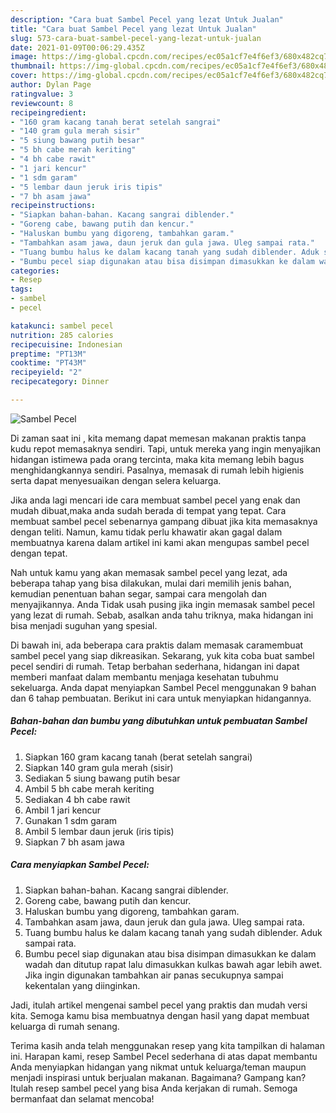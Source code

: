 ```yaml
---
description: "Cara buat Sambel Pecel yang lezat Untuk Jualan"
title: "Cara buat Sambel Pecel yang lezat Untuk Jualan"
slug: 573-cara-buat-sambel-pecel-yang-lezat-untuk-jualan
date: 2021-01-09T00:06:29.435Z
image: https://img-global.cpcdn.com/recipes/ec05a1cf7e4f6ef3/680x482cq70/sambel-pecel-foto-resep-utama.jpg
thumbnail: https://img-global.cpcdn.com/recipes/ec05a1cf7e4f6ef3/680x482cq70/sambel-pecel-foto-resep-utama.jpg
cover: https://img-global.cpcdn.com/recipes/ec05a1cf7e4f6ef3/680x482cq70/sambel-pecel-foto-resep-utama.jpg
author: Dylan Page
ratingvalue: 3
reviewcount: 8
recipeingredient:
- "160 gram kacang tanah berat setelah sangrai"
- "140 gram gula merah sisir"
- "5 siung bawang putih besar"
- "5 bh cabe merah keriting"
- "4 bh cabe rawit"
- "1 jari kencur"
- "1 sdm garam"
- "5 lembar daun jeruk iris tipis"
- "7 bh asam jawa"
recipeinstructions:
- "Siapkan bahan-bahan. Kacang sangrai diblender."
- "Goreng cabe, bawang putih dan kencur."
- "Haluskan bumbu yang digoreng, tambahkan garam."
- "Tambahkan asam jawa, daun jeruk dan gula jawa. Uleg sampai rata."
- "Tuang bumbu halus ke dalam kacang tanah yang sudah diblender. Aduk sampai rata."
- "Bumbu pecel siap digunakan atau bisa disimpan dimasukkan ke dalam wadah dan ditutup rapat lalu dimasukkan kulkas bawah agar lebih awet. Jika ingin digunakan tambahkan air panas secukupnya sampai kekentalan yang diinginkan."
categories:
- Resep
tags:
- sambel
- pecel

katakunci: sambel pecel 
nutrition: 285 calories
recipecuisine: Indonesian
preptime: "PT13M"
cooktime: "PT43M"
recipeyield: "2"
recipecategory: Dinner

---
```



![Sambel Pecel](https://img-global.cpcdn.com/recipes/ec05a1cf7e4f6ef3/680x482cq70/sambel-pecel-foto-resep-utama.jpg)

Di zaman  saat ini , kita memang dapat memesan makanan praktis tanpa kudu repot memasaknya sendiri. Tapi, untuk mereka yang ingin menyajikan hidangan istimewa pada orang tercinta, maka kita memang lebih bagus menghidangkannya sendiri. Pasalnya, memasak di rumah lebih higienis serta dapat menyesuaikan dengan selera keluarga.

Jika anda lagi mencari ide cara membuat sambel pecel yang enak dan mudah dibuat,maka anda sudah berada di tempat yang tepat. Cara membuat sambel pecel  sebenarnya gampang dibuat jika kita memasaknya dengan teliti. Namun, kamu tidak perlu khawatir akan gagal dalam membuatnya 
karena dalam artikel ini kami akan mengupas sambel pecel dengan tepat.  



Nah untuk kamu yang akan memasak sambel pecel yang lezat, ada beberapa tahap yang bisa dilakukan, mulai dari memilih jenis bahan, kemudian penentuan bahan segar, sampai cara mengolah dan menyajikannya. Anda Tidak usah pusing jika ingin memasak sambel pecel yang lezat di rumah. Sebab, asalkan anda  tahu triknya, maka hidangan ini bisa menjadi suguhan yang spesial.

Di bawah ini, ada beberapa cara praktis  dalam memasak caramembuat sambel pecel yang siap dikreasikan. Sekarang, yuk kita coba buat sambel pecel sendiri di rumah. Tetap berbahan sederhana, hidangan ini dapat memberi manfaat dalam membantu menjaga kesehatan tubuhmu sekeluarga. Anda dapat menyiapkan Sambel Pecel menggunakan 9 bahan dan 6 tahap pembuatan. Berikut ini cara untuk menyiapkan hidangannya.

<!--inarticleads1-->

##### Bahan-bahan dan bumbu yang dibutuhkan untuk pembuatan Sambel Pecel:

1. Siapkan 160 gram kacang tanah (berat setelah sangrai)
1. Siapkan 140 gram gula merah (sisir)
1. Sediakan 5 siung bawang putih besar
1. Ambil 5 bh cabe merah keriting
1. Sediakan 4 bh cabe rawit
1. Ambil 1 jari kencur
1. Gunakan 1 sdm garam
1. Ambil 5 lembar daun jeruk (iris tipis)
1. Siapkan 7 bh asam jawa




<!--inarticleads2-->

##### Cara menyiapkan Sambel Pecel:

1. Siapkan bahan-bahan. Kacang sangrai diblender.
1. Goreng cabe, bawang putih dan kencur.
1. Haluskan bumbu yang digoreng, tambahkan garam.
1. Tambahkan asam jawa, daun jeruk dan gula jawa. Uleg sampai rata.
1. Tuang bumbu halus ke dalam kacang tanah yang sudah diblender. Aduk sampai rata.
1. Bumbu pecel siap digunakan atau bisa disimpan dimasukkan ke dalam wadah dan ditutup rapat lalu dimasukkan kulkas bawah agar lebih awet. Jika ingin digunakan tambahkan air panas secukupnya sampai kekentalan yang diinginkan.




Jadi, itulah artikel mengenai  sambel pecel  yang praktis dan mudah versi kita. Semoga kamu bisa membuatnya dengan hasil yang dapat membuat keluarga di rumah senang. 

Terima kasih anda telah menggunakan resep yang kita tampilkan di halaman ini. Harapan kami, resep  Sambel Pecel sederhana di atas dapat membantu Anda menyiapkan hidangan yang nikmat untuk keluarga/teman maupun menjadi inspirasi untuk berjualan makanan. Bagaimana? Gampang kan? Itulah resep sambel pecel yang bisa Anda kerjakan di rumah. Semoga bermanfaat dan selamat mencoba!

